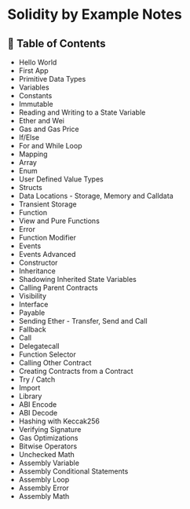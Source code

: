 # Solidity by Example Notes

## 📄 Table of Contents

- Hello World
- First App
- Primitive Data Types
- Variables
- Constants
- Immutable
- Reading and Writing to a State Variable
- Ether and Wei
- Gas and Gas Price
- If/Else
- For and While Loop
- Mapping
- Array
- Enum
- User Defined Value Types
- Structs
- Data Locations - Storage, Memory and Calldata
- Transient Storage
- Function
- View and Pure Functions
- Error
- Function Modifier
- Events
- Events Advanced
- Constructor
- Inheritance
- Shadowing Inherited State Variables
- Calling Parent Contracts
- Visibility
- Interface
- Payable
- Sending Ether - Transfer, Send and Call
- Fallback
- Call
- Delegatecall
- Function Selector
- Calling Other Contract
- Creating Contracts from a Contract
- Try / Catch
- Import
- Library
- ABI Encode
- ABI Decode
- Hashing with Keccak256
- Verifying Signature
- Gas Optimizations
- Bitwise Operators
- Unchecked Math
- Assembly Variable
- Assembly Conditional Statements
- Assembly Loop
- Assembly Error
- Assembly Math
